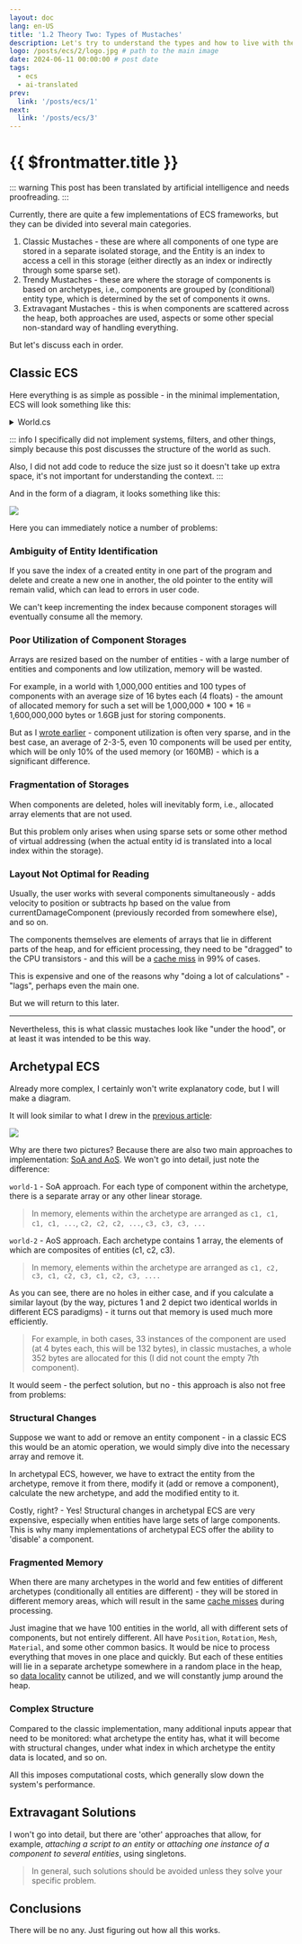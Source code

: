 ```yaml
---
layout: doc
lang: en-US
title: '1.2 Theory Two: Types of Mustaches'
description: Let's try to understand the types and how to live with them in general.
logo: /posts/ecs/2/logo.jpg # path to the main image
date: 2024-06-11 00:00:00 # post date
tags:
  - ecs
  - ai-translated
prev:
  link: '/posts/ecs/1' 
next: 
  link: '/posts/ecs/3' 
---
```

# {{ $frontmatter.title }}

::: warning
This post has been translated by artificial intelligence and needs proofreading.
:::

Currently, there are quite a few implementations of ECS frameworks, but they can be divided into several main categories.

1. Classic Mustaches - these are where all components of one type are stored in a separate isolated storage, and the Entity is an index to access a cell in this storage (either directly as an index or indirectly through some sparse set).
2. Trendy Mustaches - these are where the storage of components is based on archetypes, i.e., components are grouped by (conditional) entity type, which is determined by the set of components it owns.
3. Extravagant Mustaches - this is when components are scattered across the heap, both approaches are used, aspects or some other special non-standard way of handling everything.

But let's discuss each in order.

## Classic ECS

Here everything is as simple as possible - in the minimal implementation, ECS will look something like this:

<details>
    <summary>World.cs</summary>

> An example of usage can be found [here](https://github.com/blackbone/ecs/tree/main/ecs1)

```csharp
public class World : IWorld<int>
{
    private struct ComponentWithFlag<T>
    {
        public bool flag;
        public T component;
    }

    private readonly Queue<int> freeEntityIds = new();
    private readonly Dictionary<Type, Array> components = new();
    
    private bool[] isAlive;

    public World(int entityCount = 256) => Resize(entityCount);

    private void Resize(in int size)
    {
        var initialSize = isAlive?.Length ?? 0;
        if (initialSize >= size) return;

        Array.Resize(ref isAlive, size);
        foreach (var (key, componentStorage) in components)
        {
            var newArray = Array.CreateInstance(componentStorage.GetType().GetElementType()!, size);
            componentStorage.CopyTo(newArray, componentStorage.Length);
            components[key] = componentStorage;
        }
        
        for (var i = initialSize; i < size; i++)
            freeEntityIds.Enqueue(i);
    }

    // CRUD [C]reate :: world
    public int CreateEntity()
    {
        if (freeEntityIds.Count == 0) Resize(isAlive.Length + 32);
        var entity = freeEntityIds.Dequeue();
        isAlive[entity] = true;
        return entity;
    }

    // CRUD [D]elete :: world
    public void DeleteEntity(in int entity) => isAlive[entity] = false;

    // CRUD [C]reate :: entity
    public void AddComponent<T>(in int entityId, in T c)
    {
        ComponentWithFlag<T>[] storage;
        if (components.TryGetValue(typeof(T), out var array)) storage = (ComponentWithFlag<T>[])array;
        else components[typeof(T)] = storage = new ComponentWithFlag<T>[isAlive.Length];
        
        if (storage[entityId].flag) throw new Exception($"Entity {entityId} already has {typeof(T)}");
        storage[entityId] = new ComponentWithFlag<T> { flag = true, component = c };
    }

    // CRUD [R]ead/[U]pdate :: entity
    public ref T GetComponent<T>(in int entityId)
    {
        ComponentWithFlag<T>[] storage;
        if (components.TryGetValue(typeof(T), out var array)) storage = (ComponentWithFlag<T>[])array;
        else components[typeof(T)] = storage = new ComponentWithFlag<T>[isAlive.Length];
        
        if (!storage[entityId].flag) throw new Exception($"Entity {entityId} has no {typeof(T)}");
        return ref storage[entityId].component;
    }

    // CRUD [D]elete :: entity
    public void DeleteComponent<T>(in int entityId)
    {
        ComponentWithFlag<T>[] storage;
        if (components.TryGetValue(typeof(T), out var array)) storage = (ComponentWithFlag<T>[])array;
        else components[typeof(T)] = storage = new ComponentWithFlag<T>[isAlive.Length];

        if (!storage[entityId].flag) throw new Exception($"Entity {entityId} has no {typeof(T)}");
        storage[entityId].flag = false;
        freeEntityIds.Enqueue(entityId);
    }
}
```

</details>

::: info
I specifically did not implement systems, filters, and other things, simply because this post discusses the structure of the world as such.

Also, I did not add code to reduce the size just so it doesn't take up extra space, it's not important for understanding the context.
:::

And in the form of a diagram, it looks something like this:

![](1.svg)

Here you can immediately notice a number of problems:

### Ambiguity of Entity Identification

If you save the index of a created entity in one part of the program and delete and create a new one in another, the old pointer to the entity will remain valid, which can lead to errors in user code.

We can't keep incrementing the index because component storages will eventually consume all the memory.

### Poor Utilization of Component Storages

Arrays are resized based on the number of entities - with a large number of entities and components and low utilization, memory will be wasted.

For example, in a world with 1,000,000 entities and 100 types of components with an average size of 16 bytes each (4 floats) - the amount of allocated memory for such a set will be 1,000,000 * 100 * 16 = 1,600,000,000 bytes or 1.6GB just for storing components.

But as I [wrote earlier](/posts/ecs/1/#entity) - component utilization is often very sparse, and in the best case, an average of 2-3-5, even 10 components will be used per entity, which will be only 10% of the used memory (or 160MB) - which is a significant difference.

### Fragmentation of Storages

When components are deleted, holes will inevitably form, i.e., allocated array elements that are not used.

But this problem only arises when using sparse sets or some other method of virtual addressing (when the actual entity id is translated into a local index within the storage).

### Layout Not Optimal for Reading

Usually, the user works with several components simultaneously - adds velocity to position or subtracts hp based on the value from currentDamageComponent (previously recorded from somewhere else), and so on.

The components themselves are elements of arrays that lie in different parts of the heap, and for efficient processing, they need to be "dragged" to the CPU transistors - and this will be a [cache miss](https://en.wikipedia.org/wiki/CPU_cache#Cache_miss) in 99% of cases.

This is expensive and one of the reasons why "doing a lot of calculations" - "lags", perhaps even the main one.

But we will return to this later.

---

Nevertheless, this is what classic mustaches look like "under the hood", or at least it was intended to be this way.

## Archetypal ECS

Already more complex, I certainly won't write explanatory code, but I will make a diagram.

It will look similar to what I drew in the [previous article](/posts/ecs/1/#archetype):

![](2.svg)

Why are there two pictures? Because there are also two main approaches to implementation: [SoA and AoS](https://en.wikipedia.org/wiki/AoS_and_SoA). We won't go into detail, just note the difference:

`world-1` - SoA approach. For each type of component within the archetype, there is a separate array or any other linear storage.

> In memory, elements within the archetype are arranged as `c1, c1, c1, c1, ...`, `c2, c2, c2, ...`, `c3, c3, c3, ...`

`world-2` - AoS approach. Each archetype contains 1 array, the elements of which are composites of entities (c1, c2, c3).

> In memory, elements within the archetype are arranged as `c1, c2, c3, c1, c2, c3, c1, c2, c3, ....`

As you can see, there are no holes in either case, and if you calculate a similar layout (by the way, pictures 1 and 2 depict two identical worlds in different ECS paradigms) - it turns out that memory is used much more efficiently.

> For example, in both cases, 33 instances of the component are used (at 4 bytes each, this will be 132 bytes), in classic mustaches, a whole 352 bytes are allocated for this (I did not count the empty 7th component).

It would seem - the perfect solution, but no - this approach is also not free from problems:

### Structural Changes

Suppose we want to add or remove an entity component - in a classic ECS this would be an atomic operation, we would simply dive into the necessary array and remove it.

In archetypal ECS, however, we have to extract the entity from the archetype, remove it from there, modify it (add or remove a component), calculate the new archetype, and add the modified entity to it.

Costly, right? - Yes! Structural changes in archetypal ECS are very expensive, especially when entities have large sets of large components.
This is why many implementations of archetypal ECS offer the ability to 'disable' a component.

### Fragmented Memory

When there are many archetypes in the world and few entities of different archetypes (conditionally all entities are different) - they will be stored in different memory areas, which will result in the same [cache misses](https://en.wikipedia.org/wiki/CPU_cache#Cache_miss) during processing.

Just imagine that we have 100 entities in the world, all with different sets of components, but not entirely different. All have `Position`, `Rotation`, `Mesh`, `Material`, and some other common basics. It would be nice to process everything that moves in one place and quickly.
But each of these entities will lie in a separate archetype somewhere in a random place in the heap, so [data locality](http://gameprogrammingpatterns.com/data-locality.html) cannot be utilized, and we will constantly jump around the heap.

### Complex Structure

Compared to the classic implementation, many additional inputs appear that need to be monitored: what archetype the entity has, what it will become with structural changes, under what index in which archetype the entity data is located, and so on.

All this imposes computational costs, which generally slow down the system's performance.

## Extravagant Solutions

I won't go into detail, but there are 'other' approaches that allow, for example, *attaching a script to an entity* or *attaching one instance of a component to several entities*, using singletons.
> In general, such solutions should be avoided unless they solve your specific problem.

## Conclusions

There will be no any. Just figuring out how all this works.